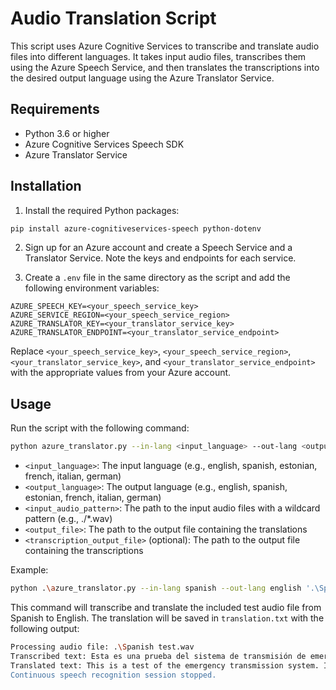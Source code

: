 # Audio Translation Script

This script uses Azure Cognitive Services to transcribe and translate audio files into different languages. It takes input audio files, transcribes them using the Azure Speech Service, and then translates the transcriptions into the desired output language using the Azure Translator Service.

## Requirements

- Python 3.6 or higher
- Azure Cognitive Services Speech SDK
- Azure Translator Service

## Installation

1. Install the required Python packages:

```bash
pip install azure-cognitiveservices-speech python-dotenv
```

2. Sign up for an Azure account and create a Speech Service and a Translator Service. Note the keys and endpoints for each service.

3. Create a `.env` file in the same directory as the script and add the following environment variables:

```
AZURE_SPEECH_KEY=<your_speech_service_key>
AZURE_SERVICE_REGION=<your_speech_service_region>
AZURE_TRANSLATOR_KEY=<your_translator_service_key>
AZURE_TRANSLATOR_ENDPOINT=<your_translator_service_endpoint>
```

Replace `<your_speech_service_key>`, `<your_speech_service_region>`, `<your_translator_service_key>`, and `<your_translator_service_endpoint>` with the appropriate values from your Azure account.

## Usage

Run the script with the following command:

```bash
python azure_translator.py --in-lang <input_language> --out-lang <output_language> <input_audio_pattern> <output_file> [--transcription <transcription_output_file>]
```

- `<input_language>`: The input language (e.g., english, spanish, estonian, french, italian, german)
- `<output_language>`: The output language (e.g., english, spanish, estonian, french, italian, german)
- `<input_audio_pattern>`: The path to the input audio files with a wildcard pattern (e.g., ./*.wav)
- `<output_file>`: The path to the output file containing the translations
- `<transcription_output_file>` (optional): The path to the output file containing the transcriptions

Example:

```bash
python .\azure_translator.py --in-lang spanish --out-lang english '.\Spanish test.wav' .\translation.txt
```

This command will transcribe and translate the included test audio file from Spanish to English. The translation will be saved in `translation.txt` with the following output:

```bash
Processing audio file: .\Spanish test.wav
Transcribed text: Esta es una prueba del sistema de transmisión de emergencia. Solo es una prueba si esto fuera una emergencia real, estaría corriendo para salvar mi vida.
Translated text: This is a test of the emergency transmission system. It's just a test if this was a real emergency, I would be running for my life.
Continuous speech recognition session stopped.
```

